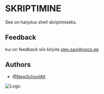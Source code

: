 
# SKRIPTIMINE

See on harjutus shell skriptimiseks.



## Feedback

kui on feedback siis kirjuta olev.savi@voco.ee


## Authors

- [@NewSchoolAlt](https://www.github.com/newSchoolAlt)


![Logo](https://i.imgur.com/PYE0JGM.png)

